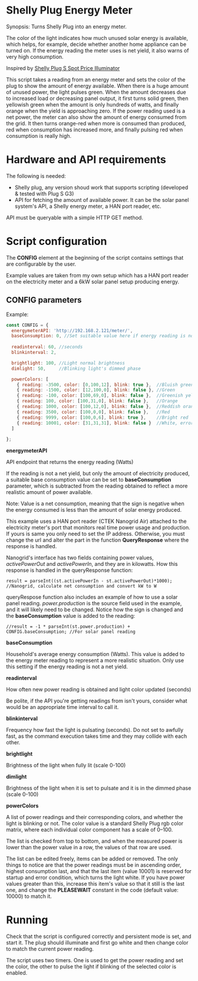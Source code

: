 # Shelly Plug Energy Meter

Synopsis: Turns Shelly Plug into an energy meter.

The color of the light indicates how much unused solar energy is available, which helps, for example, decide whether another home appliance can be turned on. If the energy reading the meter uses is net yield, it also warns of very high consumption.

Inspired by [Shelly Plug S Spot Price Illuminator](https://github.com/shellykauppa/plug-s-spot-illuminator)

This script takes a reading from an energy meter and sets the color of the plug to show the amount of energy available. When there is a huge amount of unused power, the light pulses green. When the amount decreases due to increased load or decreasing panel output, it first turns solid green, then yellowish green when the amount is only hundreds of watts, and finally orange when the yield is approaching zero. If the power reading used is a net power, the meter can also show the amount of energy consumed from the grid. It then turns orange-red when more is consumed than produced, red when consumption has increased more, and finally pulsing red when consumption is really high.

# Hardware and API requirements

The following is needed:

- Shelly plug, any version shoud work that supports scripting (developed &amp; tested with Plug S G3) 
- API for fetching the amount of available power. It can be the solar panel system&apos;s API, a Shelly energy meter, a HAN port reader, etc.

API must be queryable with a simple HTTP GET method.

# Script configuration

The **CONFIG** element at the beginning of the script contains settings that are configurable by the user.

Example values are taken from my own setup which has a HAN port reader on the electricity meter and a 6kW solar panel setup producing energy.

## **CONFIG** parameters

Example:

```javascript
const CONFIG = {
  energymeterAPI: 'http://192.168.2.121/meter/',
  baseConsumption: 0, //Set suitable value here if energy reading is not a net yield
  
  readinterval: 60, //seconds
  blinkinterval: 2,

  brightlight: 100, //Light normal brightness
  dimlight: 50,     //Blinking light's dimmed phase

  powerColors: [
    { reading: -3500, color: [0,100,12], blink: true },  //Bluish green
    { reading: -1500, color: [12,100,0], blink: false }, //Green
    { reading: -100, color: [100,69,0], blink: false },  //Greenish yellow
    { reading: 100, color: [100,31,0], blink: false },   //Orange
    { reading: 1000, color: [100,12,0], blink: false },  //Reddish orange
    { reading: 3500, color: [100,0,0], blink: false },   //Red
    { reading: 9999, color: [100,0,6], blink: true },    //Bright red
    { reading: 10001, color: [31,31,31], blink: false }  //White, error/wait
  ]
  
};
```

**energymeterAPI**

API endpoint that returns the energy reading (Watts)

If the reading is not a net yield, but only the amount of electricity produced, a suitable base consumption value can be set to **baseConsumption** parameter, which is subtracted from the reading obtained to reflect a more realistic amount of power available.

Note: Value is a net consumption, meaning that the sign is negative when the energy consumed is less than the amount of solar energy produced.

This example uses a HAN port reader (CTEK Nanogrid Air) attached to the electricity meter&apos;s port that monitors real time power usage and production. If yours is same you only need to set the IP address. Otherwise, you must change the url and alter the part in the function **QueryResponse** where the response is handled.

Nanogrid&apos;s interface has two fields containing power values, *activePowerOut* and *activePowerIn*, and they are in kilowatts. How this response is handled in the queryResponse function:

`result = parseInt((st.activePowerIn - st.activePowerOut)*1000); //Nanogrid, calculate net consumption and convert kW to W`

queryRespose function also includes an example of how to use a solar panel reading. *power.production* is the source field used in the example, and it will likely need to be changed. Notice how the sign is changed and the **baseConsumption** value is added to the reading:

`//result = -1 * parseInt(st.power.production) + CONFIG.baseConsumption; //For solar panel reading`

**baseConsumption**

Household&apos;s average energy consumption (Watts). This value is added to the energy meter reading to represent a more realistic situation. Only use this setting if the energy reading is not a net yield.

**readinterval**

How often new power reading is obtained and light color updated (seconds)

Be polite, if the API you&apos;re getting readings from isn&apos;t yours, consider what would be an appropriate time interval to call it.

**blinkinterval**

Frequency how fast the light is pulsating (seconds). Do not set to awfully fast, as the command execution takes time and they may collide with each other.

**brightlight**

Brightness of the light when fully lit (scale 0-100)

**dimlight**

Brightness of the light when it is set to pulsate and it is in the dimmed phase (scale 0-100)

**powerColors**

A list of power readings and their corresponding colors, and whether the light is blinking or not. The color value is a standard Shelly Plug rgb color matrix, where each individual color component has a scale of 0–100.

The list is checked from top to bottom, and when the measured power is lower than the power value in a row, the values ​​of that row are used.

The list can be edited freely, items can be added or removed. The only things to notice are that the power readings must be in ascending order, highest consumption last, and that the last item (value 10001) is reserved for startup and error condition, which turns the light white. If you have power values greater than this, increase this item&apos;s value so that it still is the last one, and change the **PLEASEWAIT** constant in the code (default value: 10000) to match it.

# Running

Check that the script is configured correctly and persistent mode is set, and start it. The plug should illuminate and first go white and then change color to match the current power reading.

The script uses two timers. One is used to get the power reading and set the color, the other to pulse the light if blinking of the selected color is enabled. 

